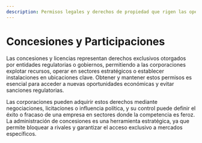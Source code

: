 ```yaml
---
description: Permisos legales y derechos de propiedad que rigen las operaciones.
---
```


# Concesiones y Participaciones

Las concesiones y licencias representan derechos exclusivos otorgados por entidades regulatorias o gobiernos, permitiendo a las corporaciones explotar recursos, operar en sectores estratégicos o establecer instalaciones en ubicaciones clave. Obtener y mantener estos permisos es esencial para acceder a nuevas oportunidades económicas y evitar sanciones regulatorias.

Las corporaciones pueden adquirir estos derechos mediante negociaciones, licitaciones o influencia política, y su control puede definir el éxito o fracaso de una empresa en sectores donde la competencia es feroz. La administración de concesiones es una herramienta estratégica, ya que permite bloquear a rivales y garantizar el acceso exclusivo a mercados específicos.
